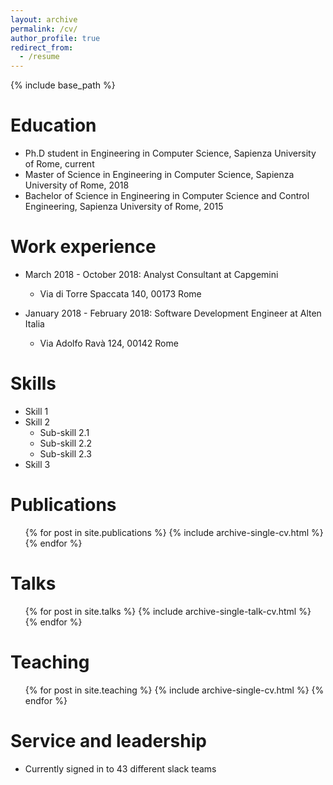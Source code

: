 ```yaml
---
layout: archive
permalink: /cv/
author_profile: true
redirect_from:
  - /resume
---
```


{% include base_path %}

Education
======
* Ph.D student in Engineering in Computer Science, Sapienza University of Rome, current
* Master of Science in Engineering in Computer Science, Sapienza University of Rome, 2018
* Bachelor of Science in Engineering in Computer Science and Control Engineering, Sapienza University of Rome, 2015

Work experience
======
* March 2018 - October 2018: Analyst Consultant at Capgemini
  * Via di Torre Spaccata 140, 00173 Rome

* January 2018 - February 2018: Software Development Engineer at Alten Italia
  * Via Adolfo Ravà 124, 00142 Rome
  
Skills
======
* Skill 1
* Skill 2
  * Sub-skill 2.1
  * Sub-skill 2.2
  * Sub-skill 2.3
* Skill 3

Publications
======
  <ul>{% for post in site.publications %}
    {% include archive-single-cv.html %}
  {% endfor %}</ul>
  
Talks
======
  <ul>{% for post in site.talks %}
    {% include archive-single-talk-cv.html %}
  {% endfor %}</ul>
  
Teaching
======
  <ul>{% for post in site.teaching %}
    {% include archive-single-cv.html %}
  {% endfor %}</ul>
  
Service and leadership
======
* Currently signed in to 43 different slack teams
